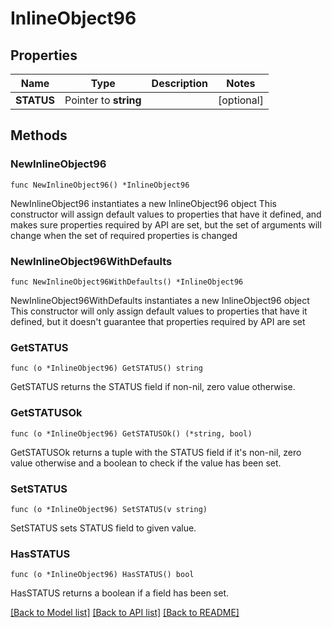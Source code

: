 # InlineObject96

## Properties

Name | Type | Description | Notes
------------ | ------------- | ------------- | -------------
**STATUS** | Pointer to **string** |  | [optional] 

## Methods

### NewInlineObject96

`func NewInlineObject96() *InlineObject96`

NewInlineObject96 instantiates a new InlineObject96 object
This constructor will assign default values to properties that have it defined,
and makes sure properties required by API are set, but the set of arguments
will change when the set of required properties is changed

### NewInlineObject96WithDefaults

`func NewInlineObject96WithDefaults() *InlineObject96`

NewInlineObject96WithDefaults instantiates a new InlineObject96 object
This constructor will only assign default values to properties that have it defined,
but it doesn't guarantee that properties required by API are set

### GetSTATUS

`func (o *InlineObject96) GetSTATUS() string`

GetSTATUS returns the STATUS field if non-nil, zero value otherwise.

### GetSTATUSOk

`func (o *InlineObject96) GetSTATUSOk() (*string, bool)`

GetSTATUSOk returns a tuple with the STATUS field if it's non-nil, zero value otherwise
and a boolean to check if the value has been set.

### SetSTATUS

`func (o *InlineObject96) SetSTATUS(v string)`

SetSTATUS sets STATUS field to given value.

### HasSTATUS

`func (o *InlineObject96) HasSTATUS() bool`

HasSTATUS returns a boolean if a field has been set.


[[Back to Model list]](../README.md#documentation-for-models) [[Back to API list]](../README.md#documentation-for-api-endpoints) [[Back to README]](../README.md)


